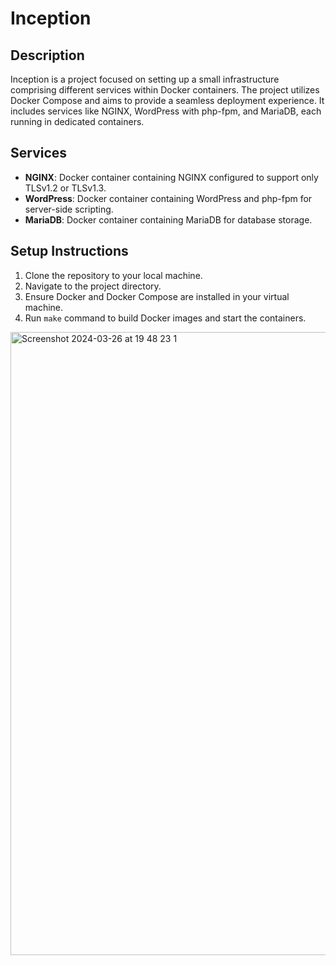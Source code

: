 # Inception

## Description

Inception is a project focused on setting up a small infrastructure comprising different services within Docker containers.
The project utilizes Docker Compose and aims to provide a seamless deployment experience. It includes services like NGINX, WordPress with php-fpm, and MariaDB, each running in dedicated containers.

## Services

- **NGINX**: Docker container containing NGINX configured to support only TLSv1.2 or TLSv1.3.
- **WordPress**: Docker container containing WordPress and php-fpm for server-side scripting.
- **MariaDB**: Docker container containing MariaDB for database storage.

## Setup Instructions

1. Clone the repository to your local machine.
2. Navigate to the project directory.
3. Ensure Docker and Docker Compose are installed in your virtual machine.
4. Run `make` command to build Docker images and start the containers.



<img width="997" alt="Screenshot 2024-03-26 at 19 48 23 1" src="https://github.com/eetukoljonen/Inception/assets/120648288/e288ef3c-6eca-4f05-972e-f4ebbac0d172">
